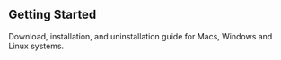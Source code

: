 ## __Getting Started__ ##

Download, installation, and uninstallation guide for Macs, Windows and Linux systems.
